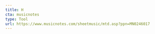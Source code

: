 ```yaml
---
title: H
cta: musicnotes
type: Tool
url: https://www.musicnotes.com/sheetmusic/mtd.asp?ppn=MN0246017
---
```

